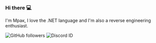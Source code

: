 ### Hi there 💻

I'm Мрак, I love the .NET language and I'm also a reverse engineering enthusiast.

![GitHub followers](https://img.shields.io/github/followers/MrakDev?style=for-the-badge) ![Discord ID](https://img.shields.io/badge/Discord-Мрак%230821-blue?style=for-the-badge)
<!--
**MrakDev/MrakDev** is a ✨ _special_ ✨ repository because its `README.md` (this file) appears on your GitHub profile.

Here are some ideas to get you started:

- 🔭 I’m currently working on ...
- 🌱 I’m currently learning ...
- 👯 I’m looking to collaborate on ...
- 🤔 I’m looking for help with ...
- 💬 Ask me about ...
- 📫 How to reach me: ...
- 😄 Pronouns: ...
- ⚡ Fun fact: ...
-->
